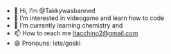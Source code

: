 - 👋 Hi, I’m @Takkywasbanned
- 👀 I’m interested in videogame and learn how to code
- 🌱 I’m currently learning chemistry and
- 📫 How to reach me ltacchino2@gmail.com
- 😄 Pronouns: lets/goski

<!---
Takkywasbanned/Takkywasbanned is a ✨ special ✨ repository because its `README.md` (this file) appears on your GitHub profile.
You can click the Preview link to take a look at your changes.
--->
